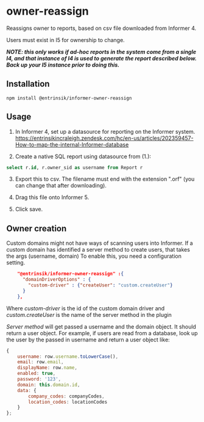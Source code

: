 # owner-reassign
Reassigns owner to reports, based on csv file downloaded from Informer 4.

Users must exist in I5 for ownership to change.

_**NOTE: this only works if ad-hoc reports in the system come from a single I4, and that instance of I4 is used to generate the report described below. Back up your I5 instance prior to doing this.**_

## Installation
```
npm install @entrinsik/informer-owner-reassign
```

## Usage

1. In Informer 4, set up a datasource for reporting on the Informer system. https://entrinsikincraleigh.zendesk.com/hc/en-us/articles/202359457-How-to-map-the-internal-Informer-database

2. Create a native SQL report using datasource from (1.):

```sql
select r.id, r.owner_sid as username from Report r
```

3. Export this to csv. The filename must end with the extension ".orf" (you can change that after downloading).

4. Drag this file onto Informer 5.

5. Click save.

## Owner creation

Custom domains might not have ways of scanning users into Informer. If a custom domain has identified a server method to create users, that takes the args (username, domain)
To enable this, you need a configuration setting.

```json
    "@entrinsik/informer-owner-reassign" :{
      "domainDriverOptions" : {
        "custom-driver" : {"createUser": "custom.createUser"}
      }
    },
```
Where _custom-driver_ is the id of the custom domain driver and _custom.createUser_ is the name of the server method in the plugin

_*Server method*_ will get passed a username and the domain object. It should return a user object. For example, if users are read from a database, look up the user by the passed in username and return a user object like:

```javascript
{
    username: row.username.toLowerCase(),
    email: row.email,
    displayName: row.name,
    enabled: true,
    password: '123',
    domain: this.domain.id,
    data: {
        company_codes: companyCodes,
        location_codes: locationCodes
    }
};

```

